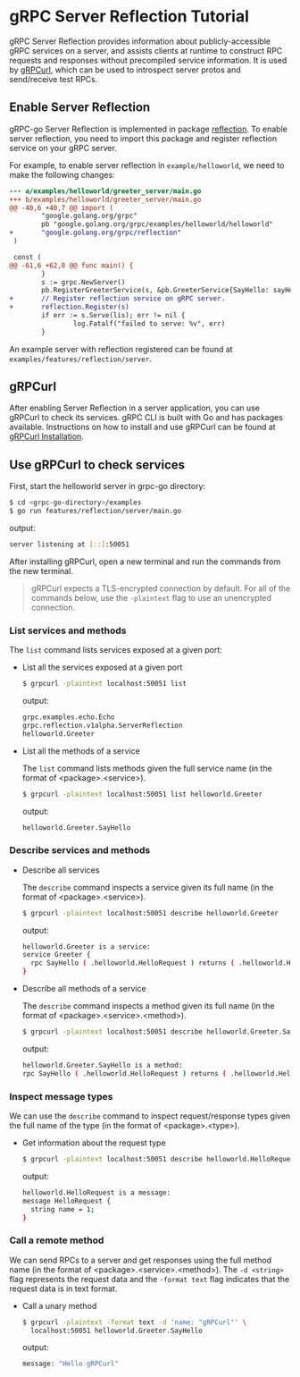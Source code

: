 # gRPC Server Reflection Tutorial

gRPC Server Reflection provides information about publicly-accessible gRPC
services on a server, and assists clients at runtime to construct RPC requests
and responses without precompiled service information. It is used by
[gRPCurl](https://github.com/fullstorydev/grpcurl), which can be used to
introspect server protos and send/receive test RPCs.

## Enable Server Reflection

gRPC-go Server Reflection is implemented in package
[reflection](https://github.com/grpc/grpc-go/tree/master/reflection). To enable
server reflection, you need to import this package and register reflection
service on your gRPC server.

For example, to enable server reflection in `example/helloworld`, we need to
make the following changes:

```diff
--- a/examples/helloworld/greeter_server/main.go
+++ b/examples/helloworld/greeter_server/main.go
@@ -40,6 +40,7 @@ import (
        "google.golang.org/grpc"
        pb "google.golang.org/grpc/examples/helloworld/helloworld"
+       "google.golang.org/grpc/reflection"
 )

 const (
@@ -61,6 +62,8 @@ func main() {
        }
        s := grpc.NewServer()
        pb.RegisterGreeterService(s, &pb.GreeterService{SayHello: sayHello})
+       // Register reflection service on gRPC server.
+       reflection.Register(s)
        if err := s.Serve(lis); err != nil {
                log.Fatalf("failed to serve: %v", err)
        }
```

An example server with reflection registered can be found at
`examples/features/reflection/server`.

## gRPCurl

After enabling Server Reflection in a server application, you can use gRPCurl
to check its services. gRPC CLI is built with Go and has packages available.
Instructions on how to install and use gRPCurl can be found at
[gRPCurl Installation](https://github.com/fullstorydev/grpcurl#installation).

## Use gRPCurl to check services

First, start the helloworld server in grpc-go directory:

```sh
$ cd <grpc-go-directory>/examples
$ go run features/reflection/server/main.go
```

output:
```sh
server listening at [::]:50051
```

After installing gRPCurl, open a new terminal and run the commands from the new
terminal.

> gRPCurl expects a TLS-encrypted connection by default. For all of
the commands below, use the `-plaintext` flag to use an unencrypted connection.

### List services and methods

The `list` command lists services exposed at a given port:

- List all the services exposed at a given port

  ```sh
  $ grpcurl -plaintext localhost:50051 list
  ```

  output:
  ```sh
  grpc.examples.echo.Echo
  grpc.reflection.v1alpha.ServerReflection
  helloworld.Greeter
  ```

- List all the methods of a service

  The `list` command lists methods given the full service name (in the format of
  \<package\>.\<service\>).

  ```sh
  $ grpcurl -plaintext localhost:50051 list helloworld.Greeter
  ```

  output:
  ```sh
  helloworld.Greeter.SayHello
  ```

### Describe services and methods

- Describe all services

  The `describe` command inspects a service given its full name (in the format
  of \<package\>.\<service\>). 

  ```sh
  $ grpcurl -plaintext localhost:50051 describe helloworld.Greeter
  ```

  output:
  ```sh
  helloworld.Greeter is a service:
  service Greeter {
    rpc SayHello ( .helloworld.HelloRequest ) returns ( .helloworld.HelloReply );
  }
  ```

- Describe all methods of a service

  The `describe` command inspects a method given its full name (in the format of
  \<package\>.\<service\>.\<method\>).

  ```sh
  $ grpcurl -plaintext localhost:50051 describe helloworld.Greeter.SayHello
  ```

  output:
  ```sh
  helloworld.Greeter.SayHello is a method:
  rpc SayHello ( .helloworld.HelloRequest ) returns ( .helloworld.HelloReply );
  ```

### Inspect message types

We can use the `describe` command to inspect request/response types given the
full name of the type (in the format of \<package\>.\<type\>).

- Get information about the request type

  ```sh
  $ grpcurl -plaintext localhost:50051 describe helloworld.HelloRequest
  ```

  output:
  ```sh
  helloworld.HelloRequest is a message:
  message HelloRequest {
    string name = 1;
  }
  ```

### Call a remote method

We can send RPCs to a server and get responses using the full method name (in
the format of \<package\>.\<service\>.\<method\>). The `-d <string>` flag
represents the request data and the `-format text` flag indicates that the
request data is in text format.

- Call a unary method

  ```sh
  $ grpcurl -plaintext -format text -d 'name: "gRPCurl"' \
    localhost:50051 helloworld.Greeter.SayHello
  ```

  output:
  ```sh
  message: "Hello gRPCurl"
  ```

